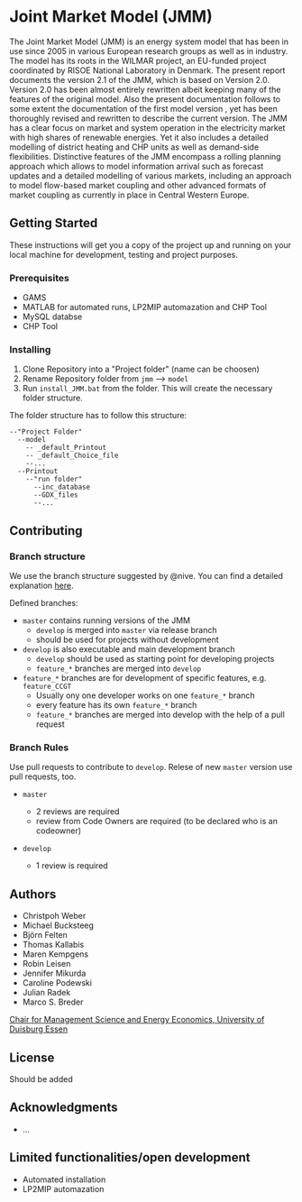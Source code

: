 # Joint Market Model (JMM)

The Joint Market Model (JMM) is an energy system model that has been in use since 2005 in various European research groups as well as in industry. The model has its roots in the WILMAR project, an EU-funded project coordinated by RISOE National Laboratory in Denmark. The present report documents the version 2.1 of the JMM, which is based on Version 2.0. Version 2.0 has been almost entirely rewritten albeit keeping many of the features of the original model. Also the present documentation follows to some extent the documentation of the first model version , yet has been thoroughly revised and rewritten to describe the current version.
The JMM has a clear focus on market and system operation in the electricity market with high shares of renewable energies. Yet it also includes a detailed modelling of district heating and CHP units as well as demand-side flexibilities. Distinctive features of the JMM encompass a rolling planning approach which allows to model information arrival such as forecast updates and a detailed modelling of various markets, including an approach to model flow-based market coupling and other advanced formats of market coupling as currently in place in Central Western Europe.


## Getting Started

These instructions will get you a copy of the project up and running on your local machine for development, testing and project purposes.

### Prerequisites

* GAMS
* MATLAB for automated runs,  LP2MIP automazation and CHP Tool
* MySQL databse 
* CHP Tool 

### Installing

1. Clone Repository into a "Project folder" (name can be choosen)
2. Rename Repository folder from `jmm` --> `model`
2. Run `install_JMM.bat` from the folder. This will create the necessary folder structure.

The folder structure has to follow this structure:
```
--"Project Folder"
  --model
    -- _default_Printout
    -- _default_Choice_file
    --...
  --Printout
    --"run folder"
      --inc_database
      --GDX_files
      --...	
```

## Contributing

### Branch structure

We use the branch structure suggested by @nive. You can find a detailed explanation [here](https://nvie.com/posts/a-successful-git-branching-model/).

Defined branches:
* `master` contains running versions of the JMM
  * `develop` is merged into `master` via release branch
  * should be used for projects without development
* `develop` is also executable and main development branch
  * `develop` should be used as starting point for developing projects
  * `feature_*` branches are merged into `develop`
* `feature_*` branches are for development of specific features, e.g. `feature_CCGT`
  * Usually ony one developer works on one `feature_*` branch
  * every feature has its own `feature_*` branch
  * `feature_*` branches are merged into develop with the help of a pull request

### Branch Rules

Use pull requests to contribute to `develop`.
Relese of new `master` version use pull requests, too.

* `master` 
  * 2 reviews are required
  * review from Code Owners are required (to be declared who is an codeowner)

* `develop`
  * 1 review is required



## Authors

* Christpoh Weber
* Michael Bucksteeg
* Björn Felten
* Thomas Kallabis
* Maren Kempgens
* Robin Leisen
* Jennifer Mikurda
* Caroline Podewski
* Julian Radek
* Marco S. Breder

[Chair for Management Science and Energy Economics, University of Duisburg Essen](https://www.ewl.wiwi.uni-due.de/)

## License

Should be added

## Acknowledgments

* ...

## Limited functionalities/open development

* Automated installation
* LP2MIP automazation


